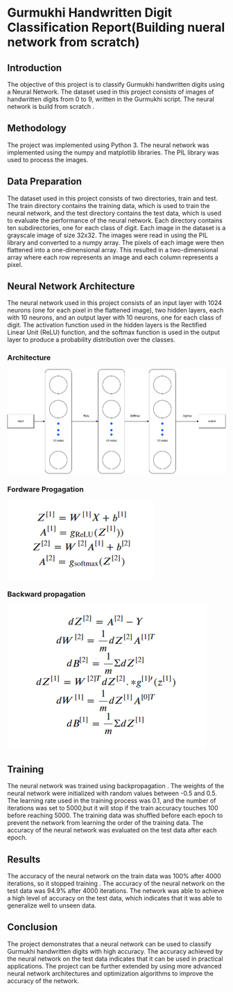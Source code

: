 # Gurmukhi Handwritten Digit Classification Report(Building nueral network from scratch)
## Introduction
The objective of this project is to classify Gurmukhi handwritten digits using a Neural Network. The dataset used in this project consists of images of handwritten digits from 0 to 9, written in the Gurmukhi script. The neural network is build from scratch .

## Methodology
The project was implemented using Python 3. The neural network was implemented using the numpy and matplotlib libraries. The PIL library was used to process the images.

## Data Preparation
The dataset used in this project consists of two directories, train and test. The train directory contains the training data, which is used to train the neural network, and the test directory contains the test data, which is used to evaluate the performance of the neural network. Each directory contains ten subdirectories, one for each class of digit. Each image in the dataset is a grayscale image of size 32x32. The images were read in using the PIL library and converted to a numpy array. The pixels of each image were then flattened into a one-dimensional array. This resulted in a two-dimensional array where each row represents an image and each column represents a pixel.

## Neural Network Architecture
The neural network used in this project consists of an input layer with 1024 neurons (one for each pixel in the flattened image), two hidden layers, each with 10 neurons, and an output layer with 10 neurons, one for each class of digit. The activation function used in the hidden layers is the Rectified Linear Unit (ReLU) function, and the softmax function is used in the output layer to produce a probability distribution over the classes.

### Architecture
![Alt text](nnarchitechture.png)

### Fordware Progagation

![Alt text](fordwardprop.png)

### Backward propagation

![Alt text](backwardprop.png)

## Training
The neural network was trained using backpropagation . The weights of the neural network were initialized with random values between -0.5 and 0.5. The learning rate used in the training process was 0.1, and the number of iterations was set to 5000,but it will stop if the train accuracy touches 100 before reaching 5000. The training data was shuffled before each epoch to prevent the network from learning the order of the training data. The accuracy of the neural network was evaluated on the test data after each epoch.

## Results
The accuracy of the neural network on the train data was 100% after 4000 iterations, so it stopped training . The accuracy of the neural network on the test data was 94.9% after 4000 iterations. The network was able to achieve a high level of accuracy on the test data, which indicates that it was able to generalize well to unseen data.

## Conclusion
The project demonstrates that a neural network can be used to classify Gurmukhi handwritten digits with high accuracy. The accuracy achieved by the neural network on the test data indicates that it can be used in practical applications. The project can be further extended by using more advanced neural network architectures and optimization algorithms to improve the accuracy of the network.



